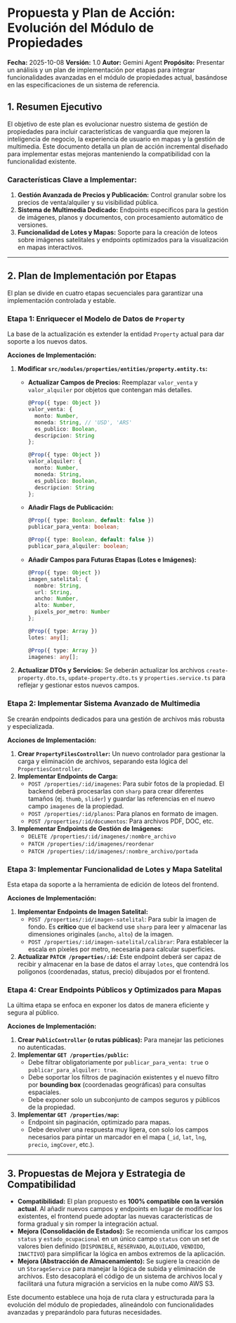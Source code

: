 # Propuesta y Plan de Acción: Evolución del Módulo de Propiedades

**Fecha:** 2025-10-08
**Versión:** 1.0
**Autor:** Gemini Agent
**Propósito:** Presentar un análisis y un plan de implementación por etapas para integrar funcionalidades avanzadas en el módulo de propiedades actual, basándose en las especificaciones de un sistema de referencia.

## 1. Resumen Ejecutivo

El objetivo de este plan es evolucionar nuestro sistema de gestión de propiedades para incluir características de vanguardia que mejoren la inteligencia de negocio, la experiencia de usuario en mapas y la gestión de multimedia. Este documento detalla un plan de acción incremental diseñado para implementar estas mejoras manteniendo la compatibilidad con la funcionalidad existente.

### **Características Clave a Implementar:**

1.  **Gestión Avanzada de Precios y Publicación:** Control granular sobre los precios de venta/alquiler y su visibilidad pública.
2.  **Sistema de Multimedia Dedicado:** Endpoints específicos para la gestión de imágenes, planos y documentos, con procesamiento automático de versiones.
3.  **Funcionalidad de Lotes y Mapas:** Soporte para la creación de loteos sobre imágenes satelitales y endpoints optimizados para la visualización en mapas interactivos.

---

## 2. Plan de Implementación por Etapas

El plan se divide en cuatro etapas secuenciales para garantizar una implementación controlada y estable.

### **Etapa 1: Enriquecer el Modelo de Datos de `Property`**

La base de la actualización es extender la entidad `Property` actual para dar soporte a los nuevos datos.

**Acciones de Implementación:**

1.  **Modificar `src/modules/properties/entities/property.entity.ts`:**
    *   **Actualizar Campos de Precios:** Reemplazar `valor_venta` y `valor_alquiler` por objetos que contengan más detalles.

        ```typescript
        @Prop({ type: Object })
        valor_venta: {
          monto: Number,
          moneda: String, // 'USD', 'ARS'
          es_publico: Boolean,
          descripcion: String
        };

        @Prop({ type: Object })
        valor_alquiler: {
          monto: Number,
          moneda: String,
          es_publico: Boolean,
          descripcion: String
        };
        ```

    *   **Añadir Flags de Publicación:**

        ```typescript
        @Prop({ type: Boolean, default: false })
        publicar_para_venta: boolean;

        @Prop({ type: Boolean, default: false })
        publicar_para_alquiler: boolean;
        ```

    *   **Añadir Campos para Futuras Etapas (Lotes e Imágenes):**

        ```typescript
        @Prop({ type: Object })
        imagen_satelital: {
          nombre: String,
          url: String,
          ancho: Number,
          alto: Number,
          pixels_por_metro: Number
        };

        @Prop({ type: Array })
        lotes: any[];

        @Prop({ type: Array })
        imagenes: any[];
        ```

2.  **Actualizar DTOs y Servicios:** Se deberán actualizar los archivos `create-property.dto.ts`, `update-property.dto.ts` y `properties.service.ts` para reflejar y gestionar estos nuevos campos.

### **Etapa 2: Implementar Sistema Avanzado de Multimedia**

Se crearán endpoints dedicados para una gestión de archivos más robusta y especializada.

**Acciones de Implementación:**

1.  **Crear `PropertyFilesController`:** Un nuevo controlador para gestionar la carga y eliminación de archivos, separando esta lógica del `PropertiesController`.
2.  **Implementar Endpoints de Carga:**
    *   `POST /properties/:id/imagenes`: Para subir fotos de la propiedad. El backend deberá procesarlas con `sharp` para crear diferentes tamaños (ej. `thumb`, `slider`) y guardar las referencias en el nuevo campo `imagenes` de la propiedad.
    *   `POST /properties/:id/planos`: Para planos en formato de imagen.
    *   `POST /properties/:id/documentos`: Para archivos PDF, DOC, etc.
3.  **Implementar Endpoints de Gestión de Imágenes:**
    *   `DELETE /properties/:id/imagenes/:nombre_archivo`
    *   `PATCH /properties/:id/imagenes/reordenar`
    *   `PATCH /properties/:id/imagenes/:nombre_archivo/portada`

### **Etapa 3: Implementar Funcionalidad de Lotes y Mapa Satelital**

Esta etapa da soporte a la herramienta de edición de loteos del frontend.

**Acciones de Implementación:**

1.  **Implementar Endpoints de Imagen Satelital:**
    *   `POST /properties/:id/imagen-satelital`: Para subir la imagen de fondo. Es **crítico** que el backend use `sharp` para leer y almacenar las dimensiones originales (`ancho`, `alto`) de la imagen.
    *   `POST /properties/:id/imagen-satelital/calibrar`: Para establecer la escala en píxeles por metro, necesaria para calcular superficies.
2.  **Actualizar `PATCH /properties/:id`:** Este endpoint deberá ser capaz de recibir y almacenar en la base de datos el array `lotes`, que contendrá los polígonos (coordenadas, status, precio) dibujados por el frontend.

### **Etapa 4: Crear Endpoints Públicos y Optimizados para Mapas**

La última etapa se enfoca en exponer los datos de manera eficiente y segura al público.

**Acciones de Implementación:**

1.  **Crear `PublicController` (o rutas públicas):** Para manejar las peticiones no autenticadas.
2.  **Implementar `GET /properties/public`:**
    *   Debe filtrar obligatoriamente por `publicar_para_venta: true` o `publicar_para_alquiler: true`.
    *   Debe soportar los filtros de paginación existentes y el nuevo filtro por **bounding box** (coordenadas geográficas) para consultas espaciales.
    *   Debe exponer solo un subconjunto de campos seguros y públicos de la propiedad.
3.  **Implementar `GET /properties/map`:**
    *   Endpoint sin paginación, optimizado para mapas.
    *   Debe devolver una respuesta muy ligera, con solo los campos necesarios para pintar un marcador en el mapa (`_id`, `lat`, `lng`, `precio`, `imgCover`, etc.).

---

## 3. Propuestas de Mejora y Estrategia de Compatibilidad

*   **Compatibilidad:** El plan propuesto es **100% compatible con la versión actual**. Al añadir nuevos campos y endpoints en lugar de modificar los existentes, el frontend puede adoptar las nuevas características de forma gradual y sin romper la integración actual.
*   **Mejora (Consolidación de Estados):** Se recomienda unificar los campos `status` y `estado_ocupacional` en un único campo `status` con un set de valores bien definido (`DISPONIBLE`, `RESERVADO`, `ALQUILADO`, `VENDIDO`, `INACTIVO`) para simplificar la lógica en ambos extremos de la aplicación.
*   **Mejora (Abstracción de Almacenamiento):** Se sugiere la creación de un `StorageService` para manejar la lógica de subida y eliminación de archivos. Esto desacoplará el código de un sistema de archivos local y facilitará una futura migración a servicios en la nube como AWS S3.

Este documento establece una hoja de ruta clara y estructurada para la evolución del módulo de propiedades, alineándolo con funcionalidades avanzadas y preparándolo para futuras necesidades.
